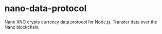 # nano-data-protocol
Nano XNO crypto currency data protocol for Node.js. Transfer data over the Nano blockchain.
